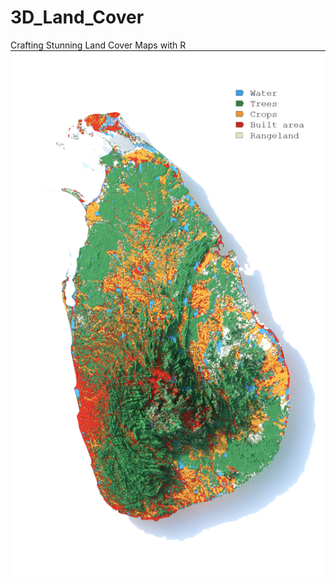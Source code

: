 # 3D_Land_Cover
Crafting Stunning Land Cover Maps with R
![3D_Land_Cover](3d_srilanka_land_cover_legend.png)
